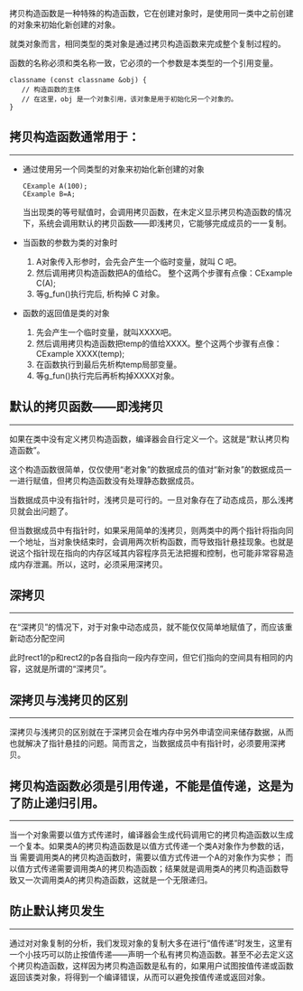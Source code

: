 拷贝构造函数是一种特殊的构造函数，它在创建对象时，是使用同一类中之前创建的对象来初始化新创建的对象。

就类对象而言，相同类型的类对象是通过拷贝构造函数来完成整个复制过程的。

函数的名称必须和类名称一致，它必须的一个参数是本类型的一个引用变量。

```
classname (const classname &obj) {
   // 构造函数的主体
   // 在这里，obj 是一个对象引用，该对象是用于初始化另一个对象的。
}
```

## 拷贝构造函数通常用于：
---

- 通过使用另一个同类型的对象来初始化新创建的对象
    ```
    CExample A(100);
    CExample B=A;
    ```
    当出现类的等号赋值时，会调用拷贝函数，在未定义显示拷贝构造函数的情况下，系统会调用默认的拷贝函数——即浅拷贝，它能够完成成员的一一复制。

- 当函数的参数为类的对象时
    1. A对象传入形参时，会先会产生一个临时变量，就叫 C 吧。
    2. 然后调用拷贝构造函数把A的值给C。 整个这两个步骤有点像：CExample C(A);
    3. 等g_fun()执行完后, 析构掉 C 对象。  

- 函数的返回值是类的对象
    1. 先会产生一个临时变量，就叫XXXX吧。
    2. 然后调用拷贝构造函数把temp的值给XXXX。整个这两个步骤有点像：CExample XXXX(temp);
    3. 在函数执行到最后先析构temp局部变量。
    4. 等g_fun()执行完后再析构掉XXXX对象。

## 默认的拷贝函数——即浅拷贝
---

如果在类中没有定义拷贝构造函数，编译器会自行定义一个。这就是“默认拷贝构造函数”。

这个构造函数很简单，仅仅使用“老对象”的数据成员的值对“新对象”的数据成员一一进行赋值，但拷贝构造函数没有处理静态数据成员。

当数据成员中没有指针时，浅拷贝是可行的。一旦对象存在了动态成员，那么浅拷贝就会出问题了。

但当数据成员中有指针时，如果采用简单的浅拷贝，则两类中的两个指针将指向同一个地址，当对象快结束时，会调用两次析构函数，而导致指针悬挂现象。也就是说这个指针现在指向的内存区域其内容程序员无法把握和控制，也可能非常容易造成内存泄漏。所以，这时，必须采用深拷贝。

## 深拷贝
---

在“深拷贝”的情况下，对于对象中动态成员，就不能仅仅简单地赋值了，而应该重新动态分配空间

此时rect1的p和rect2的p各自指向一段内存空间，但它们指向的空间具有相同的内容，这就是所谓的“深拷贝”。


## 深拷贝与浅拷贝的区别
---

深拷贝与浅拷贝的区别就在于深拷贝会在堆内存中另外申请空间来储存数据，从而也就解决了指针悬挂的问题。简而言之，当数据成员中有指针时，必须要用深拷贝。


## 拷贝构造函数必须是引用传递，不能是值传递，这是为了防止递归引用。
---

当一个对象需要以值方式传递时，编译器会生成代码调用它的拷贝构造函数以生成一个复本。如果类A的拷贝构造函数是以值方式传递一个类A对象作为参数的话，当 需要调用类A的拷贝构造函数时，需要以值方式传进一个A的对象作为实参； 而以值方式传递需要调用类A的拷贝构造函数；结果就是调用类A的拷贝构造函数导 致又一次调用类A的拷贝构造函数，这就是一个无限递归。

## 防止默认拷贝发生
---

通过对对象复制的分析，我们发现对象的复制大多在进行“值传递”时发生，这里有一个小技巧可以防止按值传递——声明一个私有拷贝构造函数。甚至不必去定义这个拷贝构造函数，这样因为拷贝构造函数是私有的，如果用户试图按值传递或函数返回该类对象，将得到一个编译错误，从而可以避免按值传递或返回对象。